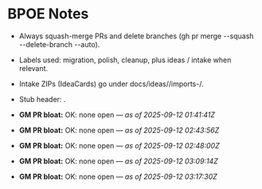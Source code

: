 <!-- status: stub; target: 150+ words -->
<!-- status: stub; target: 150+ words -->
# BPOE Notes

- Always squash-merge PRs and delete branches (gh pr merge --squash --delete-branch --auto).
- Labels used: migration, polish, cleanup, plus ideas / intake when relevant.
- Intake ZIPs (IdeaCards) go under docs/ideas/<YYYY-MM-DD>/imports-<HHmmss>/.
- Stub header: <!-- status: stub; target: 150+ words -->.





- **GM PR bloat:** OK: none open — _as of 2025-09-12 01:41:41Z_



- **GM PR bloat:** OK: none open — _as of 2025-09-12 02:43:56Z_


- **GM PR bloat:** OK: none open — _as of 2025-09-12 02:48:00Z_


- **GM PR bloat:** OK: none open — _as of 2025-09-12 03:09:14Z_


- **GM PR bloat:** OK: none open — _as of 2025-09-12 03:17:30Z_
